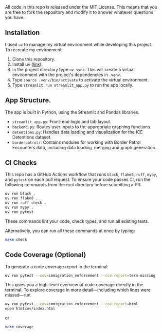 All code in this repo is released under the MIT License. This means that you are free to fork the repository and modify
it to answer whatever questions you have. 

## Installation
I used `uv` to manage my virtual environment while developing this project. To recreate my environment:
1. Clone this repository.
2. Install uv ([link](https://docs.astral.sh/uv/#installation)).
3. In the project directory type `uv sync`. This will create a virtual environment with the project's dependencies in
   `.venv`. 
4. Type `source .venv/bin/activate` to activate the virtual environment.
5. Type `streamlit run streamlit_app.py` to run the app locally.

## App Structure.

The app is built in Python, using the Streamlit and Pandas libraries. 

  * `streamlit_app.py`: Front-end logic and tab layout.
  * `backend.py`: Routes user inputs to the appropriate graphing functions.
  * `detentions.py`: Handles data loading and visualization for the ICE Detentions dataset.
  * `borderpatrol/`: Contains modules for working with Border Patrol Encounters data, including data loading, merging and graph generation.

## CI Checks

This repo has a GitHub Actions workflow that runs `black`, `flake8`, `ruff`, `mypy`, and `pytest` on each pull request. To ensure
your code passes CI, run the following commands from the root directory before submitting a PR:

```bash
uv run black .
uv run flake8 .
uv run ruff check .
uv run mypy .
uv run pytest
```

These commands lint your code, check types, and run all existing tests.

Alternatively, you can run all these commands at once by typing:

```bash
make check
```

## Code Coverage (Optional)

To generate a code coverage report in the terminal:

```bash
uv run pytest --cov=immigration_enforcement --cov-report=term-missing
```

This gives you a high-level overview of code coverage directly in the terminal. To explore coverage in more
detail—including which lines were missed—run:

```bash
uv run pytest --cov=immigration_enforcement --cov-report=html
open htmlcov/index.html
```

or

```bash
make coverage
```